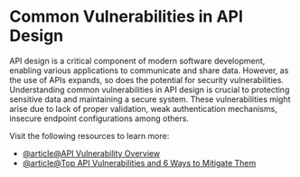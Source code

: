 # Common Vulnerabilities in API Design

API design is a critical component of modern software development, enabling various applications to communicate and share data. However, as the use of APIs expands, so does the potential for security vulnerabilities. Understanding common vulnerabilities in API design is crucial to protecting sensitive data and maintaining a secure system. These vulnerabilities might arise due to lack of proper validation, weak authentication mechanisms, insecure endpoint configurations among others.

Visit the following resources to learn more:

- [@article@API Vulnerability Overview](https://apimike.com/api-vulnerabilities)
- [@article@Top API Vulnerabilities and 6 Ways to Mitigate Them](https://brightsec.com/blog/top-api-vulnerabilities-and-6-ways-to-mitigate-them/)